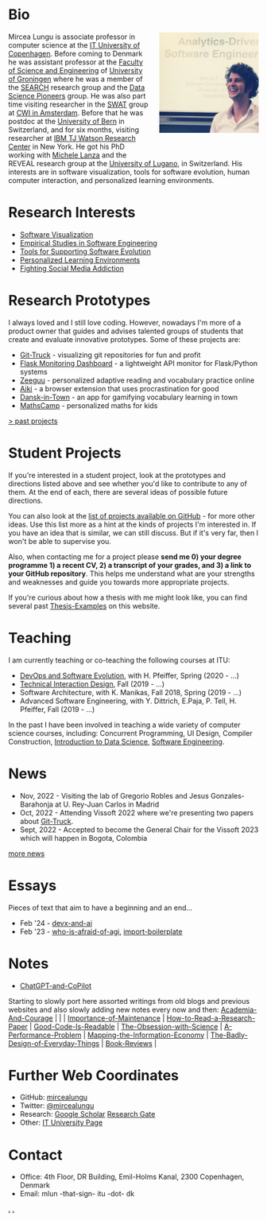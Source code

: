 # Bio


<img src="docs/assets/mircea-presenting.png" alt="mircea presenting" width="200" style="float:right; padding-left: 20px; padding-bottom: 40px;"/> 


Mircea Lungu is associate professor in computer science at the [IT University of Copenhagen](https://en.itu.dk/research). Before coming to Denmark he was assistant professor at the [Faculty of Science and Engineering](http://www.rug.nl/research/fmns/?lang=en) of [University of Groningen](http://www.rug.nl/) where he was a member of the [SEARCH](http://www.cs.rug.nl/search/) research group and the [Data Science Pioneers](http://www.rug.nl/research/fmns/themes/dssc/) group. He was also part time visiting researcher in the [SWAT](https://www.cwi.nl/research-groups/software-analysis-and-transformation) group at [CWI in Amsterdam](https://www.cwi.nl/). Before that he was postdoc at the [University of Bern](http://scg.unibe.ch/) in Switzerland, and for six months, visiting researcher at [IBM TJ Watson Research Center](http://www.watson.ibm.com/index.shtml) in New York. He got his PhD working with [Michele Lanza](http://www.inf.usi.ch/lanza/) and the REVEAL research group at the [University of Lugano](http://www.inf.usi.ch/), in Switzerland. His interests are in software visualization, tools for software evolution, human computer interaction, and personalized learning environments.

# Research Interests
- [Software Visualization](directions/visualization.md)
- [Empirical Studies in Software Engineering](directions/empirical-studies.md) 
- [Tools for Supporting Software Evolution](directions/tools-for-evolution)
- [Personalized Learning Environments](directions/personalized-learning-environments) 
- [Fighting Social Media Addiction](projects/aiki.md) 


# Research Prototypes 
I always loved and I still love coding. However, nowadays I'm more of a product owner that guides and advises talented groups of students that create and evaluate innovative prototypes. Some of these projects are: 
- [Git-Truck](projects/git-truck.md) - visualizing git repositories for fun and profit
- [Flask Monitoring Dashboard](projects/flask-monitoring-dashboard.md) - a lightweight API monitor for Flask/Python systems 
- [Zeeguu](projects/zeeguu.md) - personalized adaptive reading and vocabulary practice online
- [Aiki](projects/aiki.md) - a browser extension that uses procrastination for good
- [Dansk-in-Town](projects/dansk-in-town.md) - an app for gamifying vocabulary learning in town
- [MathsCamp](projects/maths-camp.md) - personalized maths for kids

[> past projects](/projects/history.md)


# Student Projects
If you're interested in a student project, look at the prototypes and directions listed above and see whether you'd like to contribute to any of them. At the end of each, there are several ideas of possible future directions.

You can also look at the [list of projects available on GitHub](https://github.com/mircealungu/student-projects/) - for more other ideas. Use this list more as a hint at the kinds of projects I'm interested in. If you have an idea that is similar, we can still discuss. But if it's very far, then I won't be able to supervise you. 

 Also, when contacting me for a project please **send me 0) your degree programme 1) a recent CV, 2) a transcript of your grades, and 3) a link to your GitHub repository**. This helps me understand what are your strengths and weaknesses and guide you towards more appropriate projects. 
 
 If you're curious about how a thesis with me might look like, you can find several past [Thesis-Examples](notes/Thesis-Examples.md) on this website. 

# Teaching

I am currently teaching or co-teaching the following courses at ITU:

- [DevOps and Software Evolution](https://github.com/itu-devops/lecture_notes), with H. Pfeiffer, Spring (2020 - ...) 
- [Technical Interaction Design](notes/TID.md), Fall (2019 - ...)
- Software Architecture, with K. Manikas, Fall 2018, Spring (2019 - ...)
- Advanced Software Engineering, with Y. Dittrich, E.Paja, P. Tell, H. Pfeiffer, Fall (2019 - ...)

In the past I have been involved in teaching a wide variety of computer science courses, including: Concurrent Programming, UI Design, Compiler Construction, [Introduction to Data Science](http://www.rug.nl/ocasys/fwn/vak/show?code=WMCS16002), [Software Engineering](http://www.rug.nl/ocasys/gmw/vak/show?code=INBSE1-08).


# News
- Nov, 2022 - Visiting the lab of Gregorio Robles and Jesus Gonzales-Barahonja at U. Rey-Juan Carlos in Madrid
- Oct, 2022 - Attending Vissoft 2022 where we're presenting two papers about [Git-Truck](projects/git-truck.md). 
- Sept, 2022 - Accepted to become the General Chair for the Vissoft 2023 which will happen in Bogota, Colombia

[more news](news/history.md)


# Essays
Pieces of text that aim to have a beginning and an end... 

- Feb '24 - [devx-and-ai](essays/devx-and-ai.md)
- Feb '23 - [who-is-afraid-of-agi](essays/whos-afraid-of-agi.md), [import-boilerplate](essays/import-boilerplate.md) 
# Notes
- [ChatGPT-and-CoPilot](notes/ChatGPT-and-CoPilot.md)

Starting to slowly port here assorted writings from old blogs and previous websites and also slowly adding new notes every now and then: 
[Academia-And-Courage](notes/Academia-And-Courage.md) |  |  | [Importance-of-Maintenance](notes/Importance-of-Maintenance.md) | [How-to-Read-a-Research-Paper](notes/How-to-Read-a-Research-Paper.md) | [Good-Code-Is-Readable](notes/Good-Code-Is-Readable.md)  | [The-Obsession-with-Science](notes/The-Obsession-with-Science.md) | [A-Performance-Problem](notes/A-Performance-Problem.md) | [Mapping-the-Information-Economy](notes/Mapping-the-Information-Economy.md) | [The-Badly-Design-of-Everyday-Things](notes/The-Badly-Design-of-Everyday-Things.md) | [Book-Reviews](notes/Book-Reviews.md) | 



# Further Web Coordinates
- GitHub: [mircealungu](https://github.com/mircealungu) 
- Twitter: [@mircealungu](https://twitter.com/mircealungu) 
- Research: [Google Scholar](https://scholar.google.nl/citations?user=7zx6Cg0AAAAJ&hl=en) [Research Gate](https://www.researchgate.net/profile/Mircea-Lungu-2) 
- Other:  [IT University Page](https://pure.itu.dk/portal/en/persons/mircea-lungu) 

# Contact 
- Office: 4th Floor, DR Building, Emil-Holms Kanal, 2300 Copenhagen, Denmark
- Email: mlun -that-sign-  itu  -dot- dk 

[.](notes/Book-Reviews.md) [.](./essays/bitcoin-a-) 
